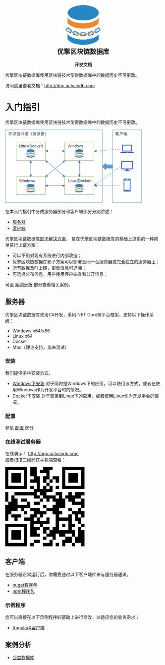 <h2 align="center"><img src="https://github.com/uchaindb/devdoc/blob/master/_media/logo.png?raw=true" height="128"><br>优擎区块链数据库</h2>
<p align="center"><strong>开发文档</strong></p>

优擎区块链数据库使用区块链技术使得数据库中的数据历史不可更改。

访问这里查看文档：<http://doc.uchaindb.com>

# 入门指引

优擎区块链数据库使用区块链技术使得数据库中的数据历史不可更改。

![Overview](docs/images/01/server-client-overview.png "Overview")  

在本入门指引中分成服务器部分和客户端部分分别讲述：

- [服务器](#服务器)
- [客户端](#客户端)

优擎区块链数据库[影子解决方案](?file=docs/shadowdb "影子方案")，
是在优擎区块链数据库的基础上提供的一种简单易行上链方案：

- 可以不用对现有系统进行内部改造；
- 优擎区块链数据库影子方案可以部署至同一台服务器或完全独立的服务器上；
- 所有数据及时上链，更改信息可追溯；
- 可选择公布信息，用户使用客户端查看公开信息；

可至 [案例分析](#案例分析) 部分查看相关案例。

## 服务器

优擎区块链数据库使用C#开发，采用.NET Core跨平台框架，支持以下操作系统：

* Windows x64/x86
* Linux x64
* Docker
* Mac（理论支持，尚未测试）

### 安装

我们提供多种安装方式，

- [Windows下安装](/docs/installation "Windows下安装")
  对于同时是Windows下的应用，可以使用该方式，或者在使用Windows作为开发平台时的情况。
- [Docker下安装](/docs/installation "Docker下安装")
  对于部署到Linux下的应用，或者使用Linux作为开发平台的情况。

### 配置

参见 [配置](/docs/config "配置") 部分

### 在线测试服务器

在线演示： http://app.uchaindb.com  
或者扫描二维码在手机端查看：

![qr](_media/appqr.png "qr")  

## 客户端

在服务器正常运行后，你需要通过以下客户端库来与服务器通讯。

- [nuget程序包](?file=docs/sdk "nuget程序包")
- [npm程序包](?file=docs/sdk "npm程序包")

### 示例程序

您可以直接在以下示例程序的基础上进行修改，以适应您的业务需求：

- [AngularX客户端](?file=07-示例客户端/1-AngularX客户端 "AngularX客户端")

## 案例分析

- [公益数据库](?file=docs/cases "公益数据库")
